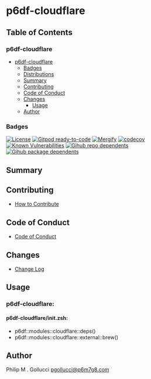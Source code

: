 # p6df-cloudflare

## Table of Contents


### p6df-cloudflare
- [p6df-cloudflare](#p6df-cloudflare)
  - [Badges](#badges)
  - [Distributions](#distributions)
  - [Summary](#summary)
  - [Contributing](#contributing)
  - [Code of Conduct](#code-of-conduct)
  - [Changes](#changes)
    - [Usage](#usage)
  - [Author](#author)

### Badges

[![License](https://img.shields.io/badge/License-Apache%202.0-yellowgreen.svg)](https://opensource.org/licenses/Apache-2.0)
[![Gitpod ready-to-code](https://img.shields.io/badge/Gitpod-ready--to--code-blue?logo=gitpod)](https://gitpod.io/#https://github.com/p6m7g8/p6df-cloudflare)
[![Mergify](https://img.shields.io/endpoint.svg?url=https://gh.mergify.io/badges/p6m7g8/p6df-cloudflare/&style=flat)](https://mergify.io)
[![codecov](https://codecov.io/gh/p6m7g8/p6df-cloudflare/branch/master/graph/badge.svg?token=14Yj1fZbew)](https://codecov.io/gh/p6m7g8/p6df-cloudflare)
[![Known Vulnerabilities](https://snyk.io/test/github/p6m7g8/p6df-cloudflare/badge.svg?targetFile=package.json)](https://snyk.io/test/github/p6m7g8/p6df-cloudflare?targetFile=package.json)
[![Gihub repo dependents](https://badgen.net/github/dependents-repo/p6m7g8/p6df-cloudflare)](https://github.com/p6m7g8/p6df-cloudflare/network/dependents?dependent_type=REPOSITORY)
[![Gihub package dependents](https://badgen.net/github/dependents-pkg/p6m7g8/p6df-cloudflare)](https://github.com/p6m7g8/p6df-cloudflare/network/dependents?dependent_type=PACKAGE)

## Summary

## Contributing

- [How to Contribute](CONTRIBUTING.md)

## Code of Conduct

- [Code of Conduct](https://github.com/p6m7g8/.github/blob/master/CODE_OF_CONDUCT.md)

## Changes

- [Change Log](CHANGELOG.md)

## Usage

### p6df-cloudflare:

#### p6df-cloudflare/init.zsh:

- p6df::modules::cloudflare::deps()
- p6df::modules::cloudflare::external::brew()



## Author

Philip M . Gollucci <pgollucci@p6m7g8.com>
